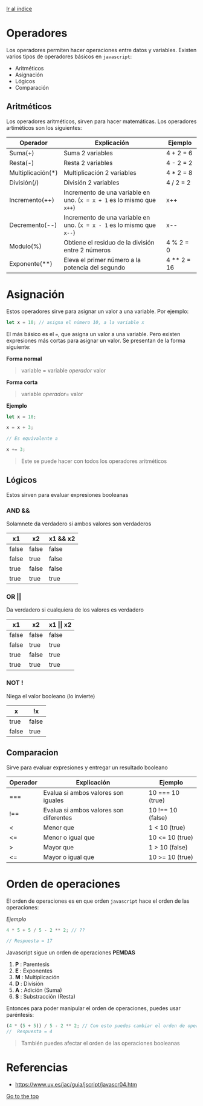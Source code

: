 [Ir al índice](indice.md)

# Operadores

Los operadores permiten hacer operaciones entre datos y variables. Existen varios tipos de operadores básicos en `javascript`:

- Aritméticos
- Asignación
- Lógicos
- Comparación

## Aritméticos

Los operadores aritméticos, sirven para hacer matemáticas. Los operadores artiméticos son los siguientes:

| Operador           | Explicación                                                            | Ejemplo       |
| ------------------ | ---------------------------------------------------------------------- | ------------- |
| Suma(+)            | Suma 2 variables                                                       | 4 + 2 = 6     |
| Resta(-)           | Resta 2 variables                                                      | 4 - 2 = 2     |
| Multiplicación(\*) | Multiplicación 2 variables                                             | 4 \* 2 = 8    |
| División(/)        | División 2 variables                                                   | 4 / 2 = 2     |
| Incremento(++)     | Incremento de una variable en uno. (`x = x + 1` es lo mismo que `x++`) | x++           |
| Decremento(--)     | Incremento de una variable en uno. (`x = x - 1` es lo mismo que `x--`) | x--           |
| Modulo(%)          | Obtiene el residuo de la división entre 2 números                      | 4 % 2 = 0     |
| Exponente(\*\*)    | Eleva el primer número a la potencia del segundo                       | 4 \*\* 2 = 16 |

# Asignación

Estos operadores sirve para asignar un valor a una variable. Por ejemplo:

```javascript
let x = 10; // asigna el número 10, a la variable x
```

El más básico es el `=`, que asigna un valor a una variable. Pero existen expresiones más cortas para asignar un valor. Se presentan de la forma siguiente:

**Forma normal**

> variable = variable _operador_ valor

**Forma corta**

> variable _operador_= valor

**Ejemplo**

```javascript
let x = 10;

x = x + 3;

// Es equivalente a

x += 3;
```

> Este se puede hacer con todos los operadores aritméticos

## Lógicos

Estos sirven para evaluar expresiones booleanas

### AND &&

Solamnete da verdadero si ambos valores son verdaderos

| x1    | x2    | x1 && x2 |
| ----- | ----- | -------- |
| false | false | false    |
| false | true  | false    |
| true  | false | false    |
| true  | true  | true     |

### OR ||

Da verdadero si cualquiera de los valores es verdadero

| x1    | x2    | x1 \|\| x2 |
| ----- | ----- | ---------- |
| false | false | false      |
| false | true  | true       |
| true  | false | true       |
| true  | true  | true       |

### NOT !

Niega el valor booleano (lo invierte)

| x     | !x    |
| ----- | ----- |
| true  | false |
| false | true  |

## Comparacion

Sirve para evaluar expresiones y entregar un resultado booleano

| Operador | Explicación                            | Ejemplo           |
| -------- | -------------------------------------- | ----------------- |
| ===      | Evalua si ambos valores son iguales    | 10 === 10 (true)  |
| !==      | Evalua si ambos valores son diferentes | 10 !== 10 (false) |
| <        | Menor que                              | 1 < 10 (true)     |
| <=       | Menor o igual que                      | 10 <= 10 (true)   |
| \>       | Mayor que                              | 1 > 10 (false)    |
| <=       | Mayor o igual que                      | 10 >= 10 (true)   |

# Orden de operaciones

El orden de operaciones es en que orden `javascript` hace el orden de las operaciones:

_Ejemplo_

```javascript
4 * 5 + 5 / 5 - 2 ** 2; // ??

// Respuesta = 17
```

Javascript sigue un orden de operaciones **PEMDAS**

1. **P** : Parentesis
2. **E** : Exponentes
3. **M** : Multiplicación
4. **D** : División
5. **A** : Adición (Suma)
6. **S** : Substracción (Resta)

Entonces para poder manipular el orden de operaciones, puedes usar paréntesis:

```javascript
(4 * (5 + 5)) / 5 - 2 ** 2; // Con esto puedes cambiar el orden de operaciones
//  Respuesta = 4
```

> También puedes afectar el orden de las operaciones booleanas

# Referencias

- https://www.uv.es/jac/guia/jscript/javascr04.htm

[Go to the top](#operadores)

